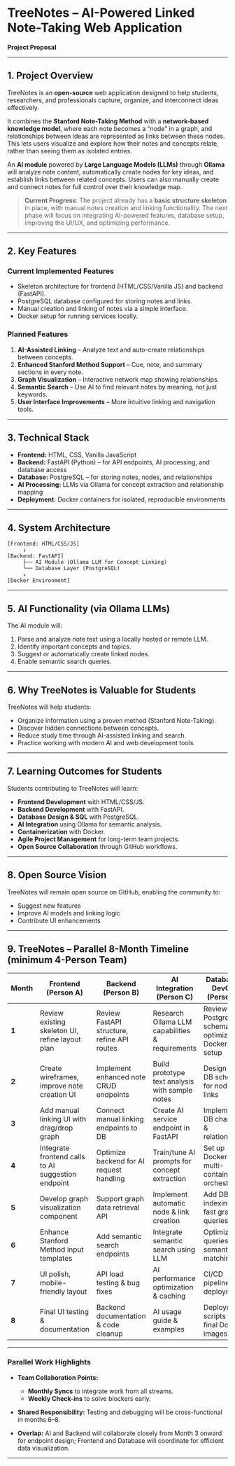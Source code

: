 # **TreeNotes – AI-Powered Linked Note-Taking Web Application**

**Project Proposal**

---

## 1. **Project Overview**

TreeNotes is an **open-source** web application designed to help students, researchers, and professionals capture, organize, and interconnect ideas effectively.

It combines the **Stanford Note-Taking Method** with a **network-based knowledge model**, where each note becomes a “node” in a graph, and relationships between ideas are represented as links between these nodes. This lets users visualize and explore how their notes and concepts relate, rather than seeing them as isolated entries.

An **AI module** powered by **Large Language Models (LLMs)** through **Ollama** will analyze note content, automatically create nodes for key ideas, and establish links between related concepts. Users can also manually create and connect notes for full control over their knowledge map.

> **Current Progress**: The project already has a **basic structure skeleton** in place, with manual notes creation and linking functionality. The next phase will focus on integrating AI-powered features, database setup, improving the UI/UX, and optimizing performance.

---

## 2. **Key Features**

### **Current Implemented Features**

* Skeleton architecture for frontend (HTML/CSS/Vanilla JS) and backend (FastAPI).
* PostgreSQL database configured for storing notes and links.
* Manual creation and linking of notes via a simple interface.
* Docker setup for running services locally.

### **Planned Features**

1. **AI-Assisted Linking** – Analyze text and auto-create relationships between concepts.
2. **Enhanced Stanford Method Support** – Cue, note, and summary sections in every note.
3. **Graph Visualization** – Interactive network map showing relationships.
4. **Semantic Search** – Use AI to find relevant notes by meaning, not just keywords.
5. **User Interface Improvements** – More intuitive linking and navigation tools.

---

## 3. **Technical Stack**

* **Frontend:** HTML, CSS, Vanilla JavaScript
* **Backend:** FastAPI (Python) – for API endpoints, AI processing, and database access
* **Database:** PostgreSQL – for storing notes, nodes, and relationships
* **AI Processing:** LLMs via Ollama for concept extraction and relationship mapping
* **Deployment:** Docker containers for isolated, reproducible environments

---

## 4. **System Architecture**

```
[Frontend: HTML/CSS/JS]
     ↓
[Backend: FastAPI]
     ├── AI Module (Ollama LLM for Concept Linking)
     └── Database Layer (PostgreSQL)
     ↓
[Docker Environment]
```

---

## 5. **AI Functionality (via Ollama LLMs)**

The AI module will:

1. Parse and analyze note text using a locally hosted or remote LLM.
2. Identify important concepts and topics.
3. Suggest or automatically create linked nodes.
4. Enable semantic search queries.

---

## 6. **Why TreeNotes is Valuable for Students**

TreeNotes will help students:

* Organize information using a proven method (Stanford Note-Taking).
* Discover hidden connections between concepts.
* Reduce study time through AI-assisted linking and search.
* Practice working with modern AI and web development tools.

---

## 7. **Learning Outcomes for Students**

Students contributing to TreeNotes will learn:

* **Frontend Development** with HTML/CSS/JS.
* **Backend Development** with FastAPI.
* **Database Design & SQL** with PostgreSQL.
* **AI Integration** using Ollama for semantic analysis.
* **Containerization** with Docker.
* **Agile Project Management** for long-term team projects.
* **Open Source Collaboration** through GitHub workflows.

---

## 8. **Open Source Vision**

TreeNotes will remain open source on GitHub, enabling the community to:

* Suggest new features
* Improve AI models and linking logic
* Contribute UI enhancements

---

## 9. **TreeNotes – Parallel 8-Month Timeline (minimum 4-Person Team)**

| Month | Frontend (Person A)                                | Backend (Person B)                          | AI Integration (Person C)                       | Database & DevOps (Person D)                    |
| ----- | -------------------------------------------------- | ------------------------------------------- | ----------------------------------------------- | ----------------------------------------------- |
| **1** | Review existing skeleton UI, refine layout plan    | Review FastAPI structure, refine API routes | Research Ollama LLM capabilities & requirements | Review PostgreSQL schema, optimize Docker setup |
| **2** | Create wireframes, improve note creation UI        | Implement enhanced note CRUD endpoints      | Build prototype text analysis with sample notes | Design final DB schema for nodes & links        |
| **3** | Add manual linking UI with drag/drop graph         | Connect manual linking endpoints to DB      | Create AI service endpoint in FastAPI           | Implement DB changes & relationships            |
| **4** | Integrate frontend calls to AI suggestion endpoint | Optimize backend for AI request handling    | Train/tune AI prompts for concept extraction    | Set up Docker multi-container orchestration     |
| **5** | Develop graph visualization component              | Support graph data retrieval API            | Implement automatic node & link creation        | Add DB indexing for fast graph queries          |
| **6** | Enhance Stanford Method input templates            | Add semantic search endpoints               | Integrate semantic search using LLM             | Optimize queries for semantic matching          |
| **7** | UI polish, mobile-friendly layout                  | API load testing & bug fixes                | AI performance optimization & caching           | CI/CD pipeline for deployment                   |
| **8** | Final UI testing & documentation                   | Backend documentation & code cleanup        | AI usage guide & examples                       | Deployment scripts & final Docker images        |

---

### **Parallel Work Highlights**

* **Team Collaboration Points:**

  * **Monthly Syncs** to integrate work from all streams.
  * **Weekly Check-ins** to solve blockers early.
* **Shared Responsibility:** Testing and debugging will be cross-functional in months 6–8.
* **Overlap:** AI and Backend will collaborate closely from Month 3 onward for endpoint design; Frontend and Database will coordinate for efficient data visualization.

---